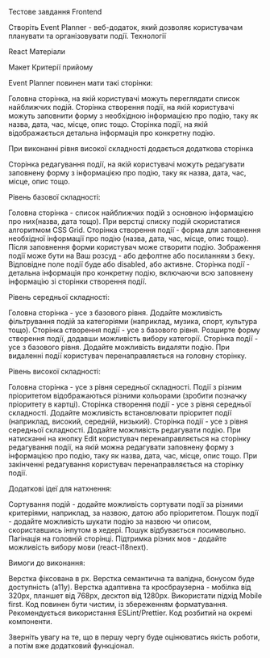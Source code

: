 Тестове завдання Frontend

Створіть Event Planner - веб-додаток, який дозволяє користувачам планувати та організовувати події. 
Технології 

React
Матеріали

Макет
Критерії прийому

Event Planner повинен мати такі сторінки:

Головна сторінка, на якій користувачі можуть переглядати список найближчих подій.
Сторінка створення події, на якій користувачі можуть заповнити форму з необхідною інформацією про подію, таку як назва, дата, час, місце, опис тощо.
Сторінка події, на якій відображається детальна інформація про конкретну подію.

При виконанні рівня високої складності додається додаткова сторінка

Сторінка редагування події, на якій користувачі можуть редагувати заповнену форму з інформацією про подію, таку як назва, дата, час, місце, опис тощо. 

Рівень базової складності:

Головна сторінка - список найближчих подій з основною інформацією про них(назва, дата тощо). При верстці списку подій скористатися алгоритмом CSS Grid.
Сторінка створення події - форма для заповнення необхідної інформації про подію (назва, дата, час, місце, опис тощо). Після заповнення форми користувач може створити подію. Зображення події може бути на Ваш розсуд - або дефолтне або посиланням з беку. Відповідне поле події буде або disabled, або активне.
Сторінка події - детальна інформація про конкретну подію, включаючи всю заповнену інформацію зі сторінки створення події.

Рівень середньої складності:

Головна сторінка - усе з базового рівня. Додайте можливість фільтрування подій за категоріями (наприклад, музика, спорт, культура тощо).
Сторінка створення події - усе з базового рівня. Розширте форму створення події, додавши можливість вибору категорії.
Сторінка події - усе з базового рівня. Додайте можливість видаляти подію. При видаленні події користувач перенаправляється на головну сторінку.

Рівень високої складності:

Головна сторінка - усе з рівня середньої складності. Події з різним пріоритетом відображаються різними кольорами (зробити позначку пріоритету в картці).
Сторінка створення події - усе з рівня середньої складності. Додайте можливість встановлювати пріоритет події (наприклад, високий, середній, низький).
Сторінка події - усе з рівня середньої складності. Додайте можливість редагувати подію. При натисканні на кнопку Edit користувач перенаправляється на сторінку редагування події, на якій можна редагувати заповнену форму з інформацією про подію, таку як назва, дата, час, місце, опис тощо. При закінченні редагування користувач перенаправляється на сторінку події.

Додаткові ідеї для натхнення:

Сортування подій - додайте можливість сортувати події за різними критеріями, наприклад, за назвою, датою або пріоритетом.
Пошук події - додайте можливість шукати подію за назвою чи описом, скориставшись інпутом в хедері. Пошук відбувається посимвольно.
Пагінація на головній сторінці.
Підтримка різних мов - додайте можливість вибору мови (react-i18next).

Вимоги до виконання:

Верстка фіксована в рх.
Верстка семантична та валідна, бонусом буде доступність (а11y).
Верстка адаптивна та кросбраузерна - мобілка від 320px, планшет від 768px, десктоп від 1280px.
Використати підхід Mobile first.
Код повинен бути чистим, із збереженням форматування. Рекомендується використання ESLint/Prettier.
Код розбитий на окремі компоненти.

Зверніть увагу на те, що в першу чергу буде оцінюватись якість роботи, а потім вже додатковий функціонал. 

